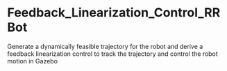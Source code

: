 # Feedback_Linearization_Control_RRBot
 Generate a dynamically feasible trajectory for the robot and derive a feedback linearization control to track the trajectory and control the robot motion in Gazebo
